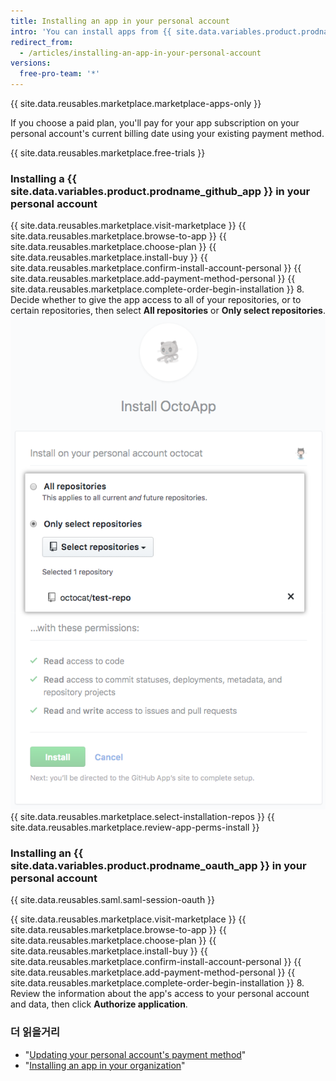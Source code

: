 ```yaml
---
title: Installing an app in your personal account
intro: 'You can install apps from {{ site.data.variables.product.prodname_marketplace }} to use in your personal account.'
redirect_from:
  - /articles/installing-an-app-in-your-personal-account
versions:
  free-pro-team: '*'
---
```


{{ site.data.reusables.marketplace.marketplace-apps-only }}

If you choose a paid plan, you'll pay for your app subscription on your personal account's current billing date using your existing payment method.

{{ site.data.reusables.marketplace.free-trials }}

### Installing a {{ site.data.variables.product.prodname_github_app }} in your personal account

{{ site.data.reusables.marketplace.visit-marketplace }}
{{ site.data.reusables.marketplace.browse-to-app }}
{{ site.data.reusables.marketplace.choose-plan }}
{{ site.data.reusables.marketplace.install-buy }}
{{ site.data.reusables.marketplace.confirm-install-account-personal }}
{{ site.data.reusables.marketplace.add-payment-method-personal }}
{{ site.data.reusables.marketplace.complete-order-begin-installation }}
8. Decide whether to give the app access to all of your repositories, or to certain repositories, then select **All repositories** or **Only select repositories**. ![Radio buttons with options to install an app on all of your repositories or certain repositories](/assets/images/help/marketplace/marketplace-choose-repo-install-option.png)
{{ site.data.reusables.marketplace.select-installation-repos }}
{{ site.data.reusables.marketplace.review-app-perms-install }}

### Installing an {{ site.data.variables.product.prodname_oauth_app }} in your personal account

{{ site.data.reusables.saml.saml-session-oauth }}

{{ site.data.reusables.marketplace.visit-marketplace }}
{{ site.data.reusables.marketplace.browse-to-app }}
{{ site.data.reusables.marketplace.choose-plan }}
{{ site.data.reusables.marketplace.install-buy }}
{{ site.data.reusables.marketplace.confirm-install-account-personal }}
{{ site.data.reusables.marketplace.add-payment-method-personal }}
{{ site.data.reusables.marketplace.complete-order-begin-installation }}
8. Review the information about the app's access to your personal account and data, then click **Authorize application**.

### 더 읽을거리

- "[Updating your personal account's payment method](/articles/updating-your-personal-account-s-payment-method)"
- "[Installing an app in your organization](/articles/installing-an-app-in-your-organization)"
